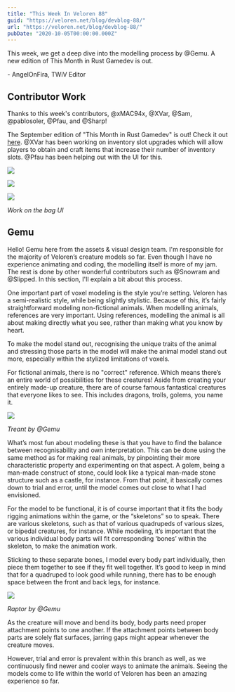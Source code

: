 ```yaml
---
title: "This Week In Veloren 88"
guid: "https://veloren.net/blog/devblog-88/"
url: "https://veloren.net/blog/devblog-88/"
pubDate: "2020-10-05T00:00:00.000Z"
---
```


This week, we get a deep dive into the modelling process by @Gemu. A new edition of This Month in Rust Gamedev is out.

\- AngelOnFira, TWiV Editor

Contributor Work
----------------

Thanks to this week's contributors, @xMAC94x, @XVar, @Sam, @pablosoler, @Pfau, and @Sharp!

The September edition of "This Month in Rust Gamedev" is out! Check it out [here](https://rust-gamedev.github.io/posts/newsletter-014/). @XVar has been working on inventory slot upgrades which will allow players to obtain and craft items that increase their number of inventory slots. @Pfau has been helping out with the UI for this.

![](https://s3.eu-central-2.wasabisys.com/veloren-blog/cdn/449660795857403905/761034580689813504/unknown.png)

![](https://s3.eu-central-2.wasabisys.com/veloren-blog/cdn/449660795857403905/761057301255553034/unknown.png)

![](https://s3.eu-central-2.wasabisys.com/veloren-blog/cdn/597826574095613962/761040133737807912/unknown.png)

_Work on the bag UI_

Gemu
----

Hello! Gemu here from the assets & visual design team. I'm responsible for the majority of Veloren’s creature models so far. Even though I have no experience animating and coding, the modelling itself is more of my jam. The rest is done by other wonderful contributors such as @Snowram and @Slipped. In this section, I'll explain a bit about this process.

One important part of voxel modeling is the style you’re setting. Veloren has a semi-realistic style, while being slightly stylistic. Because of this, it’s fairly straightforward modeling non-fictional animals. When modelling animals, references are very important. Using references, modelling the animal is all about making directly what you see, rather than making what you know by heart.

To make the model stand out, recognising the unique traits of the animal and stressing those parts in the model will make the animal model stand out more, especially within the stylized limitations of voxels.

For fictional animals, there is no "correct" reference. Which means there’s an entire world of possibilities for these creatures! Aside from creating your entirely made-up creature, there are of course famous fantastical creatures that everyone likes to see. This includes dragons, trolls, golems, you name it.

![](https://s3.eu-central-2.wasabisys.com/veloren-blog/cdn/597826574095613962/762645533876813824/unknown.png)

_Treant by @Gemu_

What’s most fun about modeling these is that you have to find the balance between recognisability and own interpretation. This can be done using the same method as for making real animals, by pinpointing their more characteristic property and experimenting on that aspect. A golem, being a man-made construct of stone, could look like a typical man-made stone structure such as a castle, for instance. From that point, it basically comes down to trial and error, until the model comes out close to what I had envisioned.

For the model to be functional, it is of course important that it fits the body rigging animations within the game, or the “skeletons” so to speak. There are various skeletons, such as that of various quadrupeds of various sizes, or bipedal creatures, for instance. While modeling, it’s important that the various individual body parts will fit corresponding ‘bones’ within the skeleton, to make the animation work.

Sticking to these separate bones, I model every body part individually, then piece them together to see if they fit well together. It’s good to keep in mind that for a quadruped to look good while running, there has to be enough space between the front and back legs, for instance.

![](https://s3.eu-central-2.wasabisys.com/veloren-blog/cdn/597826574095613962/762645670070059078/unknown.png)

_Raptor by @Gemu_

As the creature will move and bend its body, body parts need proper attachment points to one another. If the attachment points between body parts are solely flat surfaces, jarring gaps might appear whenever the creature moves.

However, trial and error is prevalent within this branch as well, as we continuously find newer and cooler ways to animate the animals. Seeing the models come to life within the world of Veloren has been an amazing experience so far.